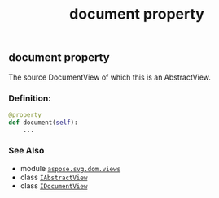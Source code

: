 ﻿---
title: document property
second_title: Aspose.SVG for Python via .NET API References
description: 
type: docs
weight: 30
url: /python-net/aspose.svg.dom.views/iabstractview/document/
is_root: false
---

## document property


The source DocumentView of which this is an AbstractView.
### Definition:
```python
@property
def document(self):
    ...
```

### See Also
* module [`aspose.svg.dom.views`](../../)
* class [`IAbstractView`](/svg/python-net/aspose.svg.dom.views/iabstractview)
* class [`IDocumentView`](/svg/python-net/aspose.svg.dom.views/idocumentview)
